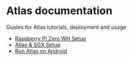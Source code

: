 # Atlas documentation
Guides for Atlas tutorials, deployment and usage
* [Raspberry PI Zero WH Setup](./rpi0.md)
* [Atlas & SGX Setup](./setup_atlas.md)
* [Run Atlas on Android](./android.md)
